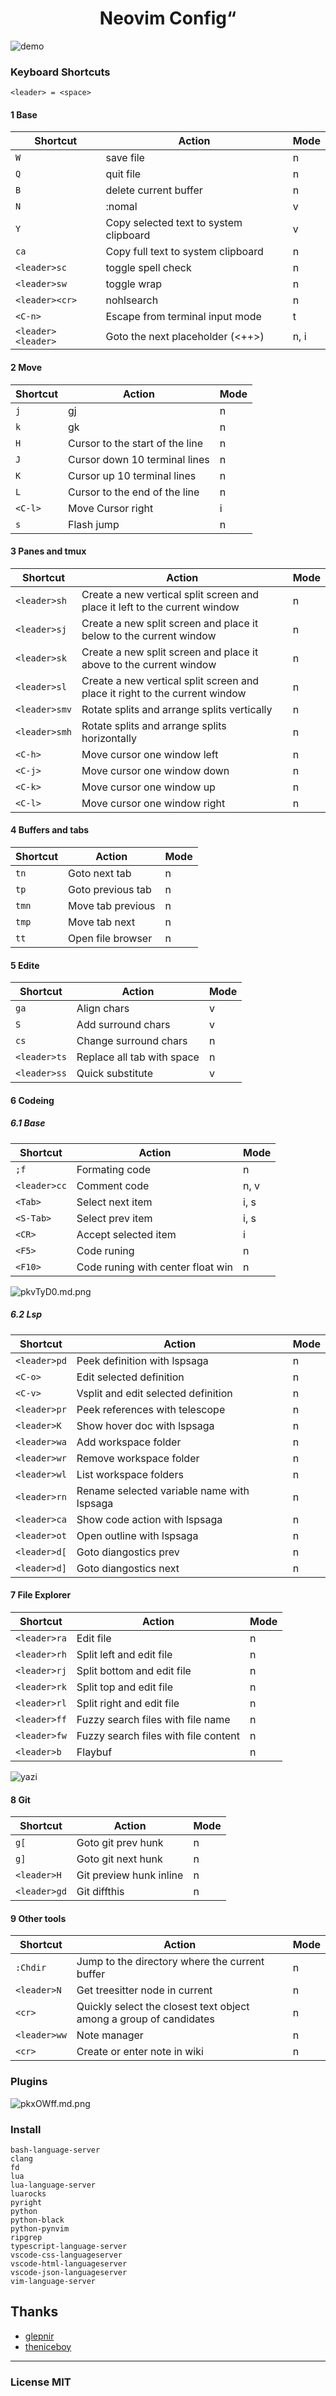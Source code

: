 <h1 align="center">
  Neovim Config“
</h1>


![demo](https://s21.ax1x.com/2024/08/05/pkvTa4g.png)

### Keyboard Shortcuts

`<leader> = <space>`

#### 1 Base
| Shortcut           | Action                                 | Mode |
|--------------------|----------------------------------------|------|
| `W`                | save file                              | n    |
| `Q`                | quit file                              | n    |
| `B`                | delete current buffer                  | n    |
| `N`                | :nomal                                 | v    |
| `Y`                | Copy selected text to system clipboard | v    |
| `ca`               | Copy full text to system clipboard     | n    |
| `<leader>sc`       | toggle spell check                     | n    |
| `<leader>sw`       | toggle wrap                            | n    |
| `<leader><cr>`     | nohlsearch                             | n    |
| `<C-n>`            | Escape from terminal input mode        | t    |
| `<leader><leader>` | Goto the next placeholder (<++>)       | n, i |

#### 2 Move
| Shortcut | Action                          | Mode |
|----------|---------------------------------|------|
| `j`      | gj                              | n    |
| `k`      | gk                              | n    |
| `H`      | Cursor to the start of the line | n    |
| `J`      | Cursor down 10 terminal lines   | n    |
| `K`      | Cursor up 10 terminal lines     | n    |
| `L`      | Cursor to the end of the line   | n    |
| `<C-l>`  | Move Cursor right               | i    |
| `s`      | Flash jump                      | n    |

#### 3 Panes and tmux
| Shortcut      | Action                                                                      | Mode |
|---------------|-----------------------------------------------------------------------------|------|
| `<leader>sh`  | Create a new vertical split screen and place it left to the current window  | n    |
| `<leader>sj`  | Create a new split screen and place it below to the current window          | n    |
| `<leader>sk`  | Create a new split screen and place it above to the current window          | n    |
| `<leader>sl`  | Create a new vertical split screen and place it right to the current window | n    |
| `<leader>smv` | Rotate splits and arrange splits vertically                                 | n    |
| `<leader>smh` | Rotate splits and arrange splits horizontally                               | n    |
| `<C-h>`       | Move cursor one window left                                                 | n    |
| `<C-j>`       | Move cursor one window down                                                 | n    |
| `<C-k>`       | Move cursor one window up                                                   | n    |
| `<C-l>`       | Move cursor one window right                                                | n    |

#### 4 Buffers and tabs
| Shortcut | Action            | Mode |
|----------|-------------------|------|
| `tn`     | Goto next tab     | n    |
| `tp`     | Goto previous tab | n    |
| `tmn`    | Move tab previous | n    |
| `tmp`    | Move tab next     | n    |
| `tt`     | Open file browser | n    |

#### 5 Edite
| Shortcut     | Action                     | Mode |
|--------------|----------------------------|------|
| `ga`         | Align chars                | v    |
| `S`          | Add surround chars         | v    |
| `cs`         | Change surround chars      | n    |
| `<leader>ts` | Replace all tab with space | n    |
| `<leader>ss` | Quick substitute           | v    |

#### 6 Codeing
##### 6.1 Base
| Shortcut     | Action                            | Mode |
|--------------|-----------------------------------|------|
| `;f`         | Formating code                    | n    |
| `<leader>cc` | Comment code                      | n, v |
| `<Tab>`      | Select next item                  | i, s |
| `<S-Tab>`    | Select prev item                  | i, s |
| `<CR>`       | Accept selected item              | i    |
| `<F5>`       | Code runing                       | n    |
| `<F10>`      | Code runing with center float win | n    |

![pkvTyD0.md.png](https://s21.ax1x.com/2024/08/05/pkvTyD0.md.png)

##### 6.2 Lsp
| Shortcut     | Action                                     | Mode |
|--------------|--------------------------------------------|------|
| `<leader>pd` | Peek definition with lspsaga               | n    |
| `<C-o>`      | Edit selected definition                   | n    |
| `<C-v>`      | Vsplit and edit selected definition        | n    |
| `<leader>pr` | Peek references with telescope             | n    |
| `<leader>K`  | Show hover doc with lspsaga                | n    |
| `<leader>wa` | Add workspace folder                       | n    |
| `<leader>wr` | Remove workspace folder                    | n    |
| `<leader>wl` | List workspace folders                     | n    |
| `<leader>rn` | Rename selected variable name with lspsaga | n    |
| `<leader>ca` | Show code action with lspsaga              | n    |
| `<leader>ot` | Open outline with lspsaga                  | n    |
| `<leader>d[` | Goto diangostics prev                      | n    |
| `<leader>d]` | Goto diangostics next                      | n    |

#### 7 File Explorer
| Shortcut     | Action                               | Mode |
|--------------|--------------------------------------|------|
| `<leader>ra` | Edit file                            | n    |
| `<leader>rh` | Split left and edit file             | n    |
| `<leader>rj` | Split bottom and edit file           | n    |
| `<leader>rk` | Split top and edit file              | n    |
| `<leader>rl` | Split right and edit file            | n    |
| `<leader>ff` | Fuzzy search files with file name    | n    |
| `<leader>fw` | Fuzzy search files with file content | n    |
| `<leader>b`  | Flaybuf                              | n    |

![yazi](https://s21.ax1x.com/2024/08/05/pkvTBgs.png)

#### 8 Git
| Shortcut     | Action                  | Mode |
|--------------|-------------------------|------|
| `g[`         | Goto git prev hunk      | n    |
| `g]`         | Goto git next hunk      | n    |
| `<leader>H`  | Git preview hunk inline | n    |
| `<leader>gd` | Git diffthis            | n    |

#### 9 Other tools
| Shortcut     | Action                                                             | Mode |
|--------------|--------------------------------------------------------------------|------|
| `:Chdir`     | Jump to the directory where the current buffer                     | n    |
| `<leader>N`  | Get treesitter node in current                                     | n    |
| `<cr>`       | Quickly select the closest text object among a group of candidates | n    |
| `<leader>ww` | Note manager                                                       | n    |
| `<cr>`       | Create or enter note in wiki                                       | n    |

### Plugins
![pkxOWff.md.png](https://s21.ax1x.com/2024/08/07/pkxOWff.md.png)

### Install
```shell
bash-language-server
clang
fd
lua
lua-language-server
luarocks
pyright
python
python-black
python-pynvim
ripgrep
typescript-language-server
vscode-css-languageserver
vscode-html-languageserver
vscode-json-languageserver
vim-language-server
```

## Thanks
- [glepnir](https://github.com/glepnir/nvim)
- [theniceboy](https://github.com/theniceboy/nvim/tree/lua-migration)

---

### License MIT
